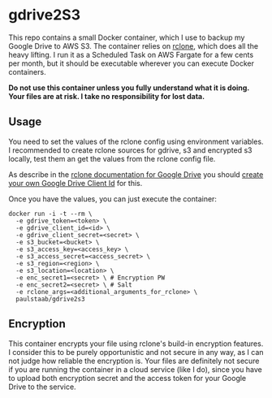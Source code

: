 # gdrive2S3

This repo contains a small Docker container, which I use to backup my Google Drive to AWS S3.
The container relies on [rclone](https://rclone.org), which does all the
heavy lifting. I run it as a Scheduled Task on AWS Fargate for a few cents per month,
but it should be executable wherever you can execute Docker containers.

**Do not use this container unless you fully understand what it is doing.
Your files are at risk. I take no responsibility for lost data.**


## Usage

You need to set the values of the rclone config using environment
variables. I recommended to create rclone sources for gdrive, s3 and
encrypted s3 locally, test them an get the values from the rclone config
file.

As describe in the 
[rclone documentation for Google Drive](https://rclone.org/drive) you should [create your own
Google Drive Client Id](https://rclone.org/drive/#making-your-own-client-id) for this.

Once you have the values, you can just execute the container:

```
docker run -i -t --rm \
  -e gdrive_token=<token> \
  -e gdrive_client_id=<id> \
  -e gdrive_client_secret=<secret> \
  -e s3_bucket=<bucket> \
  -e s3_access_key=<access_key> \
  -e s3_access_secret=<access_secret> \
  -e s3_region=<region> \
  -e s3_location=<location> \
  -e enc_secret1=<secret> \ # Encryption PW
  -e enc_secret2=<secret> \ # Salt
  -e rclone_args=<additional_arguments_for_rclone> \
  paulstaab/gdrive2s3
```

## Encryption

This container encrypts your file using rclone's build-in encryption features.
I consider this to be purely opportunistic and not secure in any way, as I
can not judge how reliable the encryption is. Your files are definitely not secure
if you are running the container in a cloud service (like I do), since you have
to upload both encryption secret and the access token for your Google Drive to
the service.

